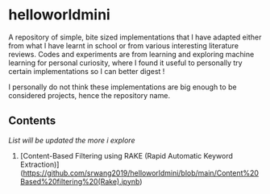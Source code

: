 # helloworldmini
A repository of simple, bite sized implementations that I have adapted either from what I have learnt in school or from various interesting literature reviews. Codes and experiments are from learning and exploring machine learning for personal curiosity, where I found it useful to personally try certain implementations so I can better digest ! 

I personally do not think these implementations are big enough to be considered projects, hence the repository name.


## Contents
_List will be updated the more i explore_
1) [Content-Based Filtering using RAKE (Rapid Automatic Keyword Extraction)] (https://github.com/srwang2019/helloworldmini/blob/main/Content%20Based%20filtering%20(Rake).ipynb)
